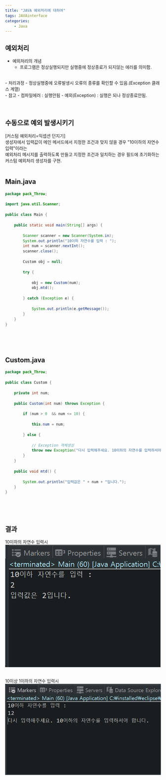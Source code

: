```yaml
---
title: "JAVA 예외처리에 대하여"
tags: JAVAinterface 
categories: 
    - Java
---
```



## 예외처리
- 예외처리의 개념
	- 프로그램은 정상실행되지만 실행중에 정상종료가 되지않는 에러를 의미함.
<br>
- 처리과정
	- 정상실행중에 오류발생시 오류의 종류를 확인할 수 있음.(Exception 클래스 계열)
<br>
- 참고
	- 컴파일에러 : 실행안됨
	- 예외(Exception) : 실행은 되나 정상종료안됨.
<br>
<br>
<br>

## 수동으로 예외 발생시키기
[커스텀 예외처리=익셉션 던지기]<br>
생성자에서 입력값이 메인 메서드에서 지정한 조건과
맞지 않을 경우
"10이하의 자연수 입력"이라는<br>
예외처리 메시지를 출력하도록 만들고
지정한 조건과 일치하는 경우
필드에 초기화하는 
커스텀 예외처리 생성자를 구현.
<br>
<br>

## Main.java
```java
package pack_Throw;

import java.util.Scanner;

public class Main {
	
	public static void main(String[] args) {
		
		Scanner scanner = new Scanner(System.in);
		System.out.println("10이하 자연수를 입력 : ");
		int num = scanner.nextInt();
		scanner.close();
		
		Custom obj = null;
		
		try {
			
			obj = new Custom(num);
			obj.mtd();
			
		} catch (Exception e) {
			
			System.out.println(e.getMessage());
		}
	}
}
```
<br>
<br>
<br>

## Custom.java
```java
package pack_Throw;

public class Custom {
	
	private int num;

	public Custom(int num) throws Exception {
		
		if (num > 0  && num <= 10) {
			
			this.num = num;			
			
		} else {
			
			// Exception 객체생성
			throw new Exception("다시 입력해주세요. 10이하의 자연수를 입력하셔야 합니다.");
		}
	}
	
	public void mtd() {
		
		System.out.println("입력값은 " + num + "입니다.");
	}
}
```
<br>
<br>
<br>

## 결과

10이하의 자연수 입력시<br>
![exception res](/assets/images/excep1.PNG)
<br>
<br>

10이상 1이하의 자연수 입력시<br>
![exception res](/assets/images/excep2.PNG)